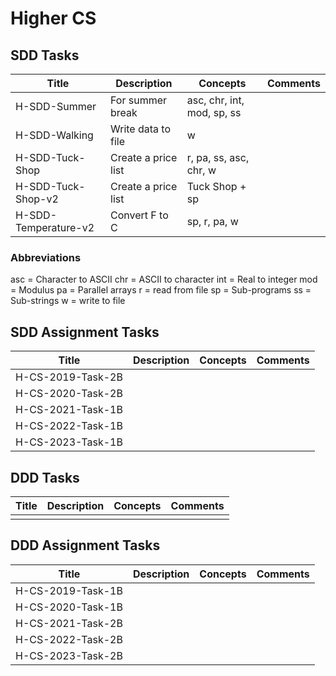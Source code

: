 # Higher CS


## SDD Tasks

| Title                | Description         | Concepts                   | Comments |
| -----                | -----------         | --------                   | -------- |
| H-SDD-Summer         | For summer break    | asc, chr, int, mod, sp, ss | |
| H-SDD-Walking        | Write data to file  | w                          | |
| H-SDD-Tuck-Shop      | Create a price list | r, pa, ss, asc, chr, w     | |
| H-SDD-Tuck-Shop-v2   | Create a price list | Tuck Shop + sp             | |
| H-SDD-Temperature-v2 | Convert F to C      | sp, r, pa, w               | |


### Abbreviations

asc = Character to ASCII
chr = ASCII to character
int = Real to integer
mod = Modulus
pa = Parallel arrays
r = read from file
sp = Sub-programs
ss = Sub-strings
w = write to file


## SDD Assignment Tasks

| Title             | Description | Concepts | Comments |
| -----             | ----------- | -------- | -------- |
| H-CS-2019-Task-2B | | | |
| H-CS-2020-Task-2B | | | |
| H-CS-2021-Task-1B | | | |
| H-CS-2022-Task-1B | | | |
| H-CS-2023-Task-1B | | | |


## DDD Tasks

| Title         | Description | Concepts | Comments |
| -----         | ----------- | -------- | -------- |
| | | | | 


## DDD Assignment Tasks

| Title             | Description | Concepts | Comments |
| -----             | ----------- | -------- | -------- |
| H-CS-2019-Task-1B | | | |
| H-CS-2020-Task-1B | | | |
| H-CS-2021-Task-2B | | | |
| H-CS-2022-Task-2B | | | |
| H-CS-2023-Task-2B | | | |